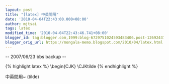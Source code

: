 ```yaml
---
layout: post
title: "[latex] 中英間隔"
date: '2010-04-04T22:43:00.000+08:00'
author: mjtsai
tags: latex
modified_time: '2010-04-04T22:43:46.741+08:00'
blogger_id: tag:blogger.com,1999:blog-6729751024593483406.post-1269243715899801581
blogger_orig_url: https://mongala-memo.blogspot.com/2010/04/latex.html
---
```



-- 2007/06/23 bbs backup --
<!--more-->

{% highlight latex %}
\begin{CJK}
\CJKtilde
{% endhighlight %}

中英間用~ (tilde)
